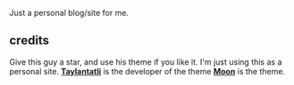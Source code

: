 Just a personal blog/site for me.

## credits
Give this guy a star, and use his theme if you like it. I'm just using this as a personal site.
**[Taylantatli](https://github.com/taylantatli)** is the developer of the theme
**[Moon](https://taylantatli.github.io/Moon)** is the theme.
